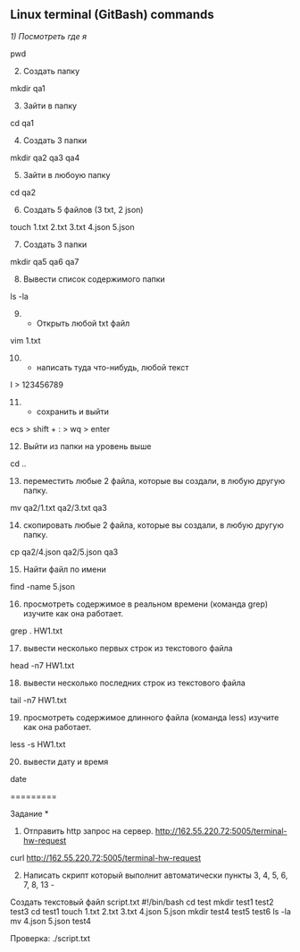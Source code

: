 ## Linux terminal (GitBash) commands

*1) Посмотреть где я*

  pwd

2) Создать папку 

mkdir qa1

3) Зайти в папку

cd qa1

4) Создать 3 папки

mkdir qa2 qa3 qa4

5) Зайти в любоую папку

cd qa2

6) Создать 5 файлов (3 txt, 2 json)

touch 1.txt 2.txt 3.txt 4.json 5.json

7) Создать 3 папки

mkdir qa5 qa6 qa7

8. Вывести список содержимого папки

ls -la

9) + Открыть любой txt файл

vim 1.txt

10) + написать туда что-нибудь, любой текст

I > 123456789

11) + сохранить и выйти

ecs > shift + : > wq > enter

12) Выйти из папки на уровень выше

cd ..

13) переместить любые 2 файла, которые вы создали, в любую другую папку.

mv qa2/1.txt qa2/3.txt qa3

14) скопировать любые 2 файла, которые вы создали, в любую другую папку.

cp qa2/4.json qa2/5.json qa3

15) Найти файл по имени

find -name 5.json

16) просмотреть содержимое в реальном времени (команда grep) изучите как она работает.

grep . HW1.txt

17) вывести несколько первых строк из текстового файла

head -n7 HW1.txt

18) вывести несколько последних строк из текстового файла

tail -n7 HW1.txt

19) просмотреть содержимое длинного файла (команда less) изучите как она работает.

less -s HW1.txt

20) вывести дату и время

date

=========

Задание *
1) Отправить http запрос на сервер.
http://162.55.220.72:5005/terminal-hw-request

curl http://162.55.220.72:5005/terminal-hw-request

2) Написать скрипт который выполнит автоматически пункты 3, 4, 5, 6, 7, 8, 13 -

Создать текстовый файл script.txt
#!/bin/bash
cd test
mkdir test1 test2 test3
cd test1
touch 1.txt 2.txt 3.txt 4.json 5.json
mkdir test4 test5 test6
ls -la
mv 4.json 5.json test4

Проверка: ./script.txt

